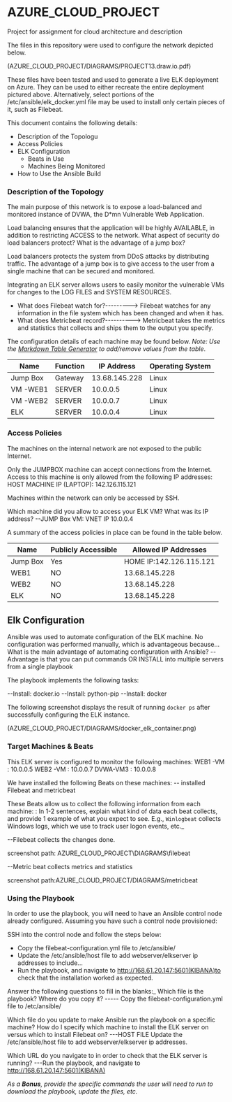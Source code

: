 # AZURE_CLOUD_PROJECT

Project for assignment for cloud architecture and description

The files in this repository were used to configure the network depicted below.

(AZURE_CLOUD_PROJECT/DIAGRAMS/PROJECT13.draw.io.pdf)

These files have been tested and used to generate a live ELK deployment on Azure. They can be used to either recreate the entire deployment pictured above. Alternatively, select portions of the /etc/ansible/elk_docker.yml file may be used to install only certain pieces of it, such as Filebeat.



This document contains the following details:
- Description of the Topologu
- Access Policies
- ELK Configuration
  - Beats in Use
  - Machines Being Monitored
- How to Use the Ansible Build


### Description of the Topology

The main purpose of this network is to expose a load-balanced and monitored instance of DVWA, the D*mn Vulnerable Web Application.

Load balancing ensures that the application will be highly AVAILABLE, in addition to restricting ACCESS to the network.
What aspect of security do load balancers protect? What is the advantage of a jump box?


Load balancers protects the system from DDoS attacks by distributing traffic.
The advantage of a jump box is to give access to the user from a single machine that can be secured and monitored.

Integrating an ELK server allows users to easily monitor the vulnerable VMs for changes to the LOG FILES and SYSTEM RESOURCES.
-  What does Filebeat watch for?---------> Filebeat watches for any information in the file system which has been changed and when it has.
-  What does Metricbeat record?----------> Metricbeat takes the metrics and statistics that collects and ships them to the output you specify.


The configuration details of each machine may be found below.
_Note: Use the [Markdown Table Generator](http://www.tablesgenerator.com/markdown_tables) to add/remove values from the table_.

| Name     | Function | IP Address | Operating System |
|----------|----------|------------|------------------|
| Jump Box | Gateway  |13.68.145.228| Linux           |
| VM -WEB1 |  SERVER  | 10.0.0.5   |  Linux           |
| VM -WEB2 | SERVER   | 10.0.0.7   |  Linux           |
| ELK      | SERVER   | 10.0.0.4   |  Linux           |

### Access Policies

The machines on the internal network are not exposed to the public Internet. 

Only the JUMPBOX machine can accept connections from the Internet. Access to this machine is only allowed from the following IP addresses:
 HOST MACHINE IP (LAPTOP): 142.126.115.121

Machines within the network can only be accessed by SSH.

Which machine did you allow to access your ELK VM? What was its IP address?
--JUMP Box VM: VNET IP 10.0.0.4

A summary of the access policies in place can be found in the table below.

| Name     | Publicly Accessible | Allowed IP Addresses |
|----------|---------------------|----------------------|
| Jump Box | Yes                 | HOME IP:142.126.115.121  |
|  WEB1    | NO                  | 13.68.145.228            |
|  WEB2    | NO                  | 13.68.145.228            |
|   ELK    | NO                  | 13.68.145.228            |

## Elk Configuration

Ansible was used to automate configuration of the ELK machine. No configuration was performed manually, which is advantageous because...
What is the main advantage of automating configuration with Ansible?
--Advantage is that you can put commands OR INSTALL into multiple servers from a single playbook

The playbook implements the following tasks:

--Install: docker.io
--Install: python-pip
--Install: docker

The following screenshot displays the result of running `docker ps` after successfully configuring the ELK instance.

(AZURE_CLOUD_PROJECT/DIAGRAMS/docker_elk_container.png)

### Target Machines & Beats
This ELK server is configured to monitor the following machines:
WEB1 -VM :  10.0.0.5
WEB2 -VM :  10.0.0.7
DVWA-VM3 :  10.0.0.8

We have installed the following Beats on these machines:
-- installed Filebeat and metricbeat

These Beats allow us to collect the following information from each machine:
: In 1-2 sentences, explain what kind of data each beat collects, and provide 1 example of what you expect to see. E.g., `Winlogbeat` collects Windows logs, which we use to track user logon events, etc._

--Filebeat collects the changes done.  

screenshot path: AZURE_CLOUD_PROJECT\DIAGRAMS\filebeat

--Metric beat collects metrics and statistics

screenshot path:AZURE_CLOUD_PROJECT/DIAGRAMS/metricbeat

### Using the Playbook
In order to use the playbook, you will need to have an Ansible control node already configured. Assuming you have such a control node provisioned: 

SSH into the control node and follow the steps below:
- Copy the filebeat-configuration.yml file to /etc/ansible/
- Update the /etc/ansible/host file to add webserver/elkserver ip addresses to include...
- Run the playbook, and navigate to http://168.61.20.147:5601(KIBANA)to check that the installation worked as expected.

 Answer the following questions to fill in the blanks:_
Which file is the playbook? Where do you copy it?
----- Copy the filebeat-configuration.yml file to /etc/ansible/

Which file do you update to make Ansible run the playbook on a specific machine? How do I specify which machine to install the ELK server on versus which to install Filebeat on?
---HOST FILE Update the /etc/ansible/host file to add webserver/elkserver ip addresses.

Which URL do you navigate to in order to check that the ELK server is running?
---Run the playbook, and navigate to http://168.61.20.147:5601(KIBANA)


_As a **Bonus**, provide the specific commands the user will need to run to download the playbook, update the files, etc._
